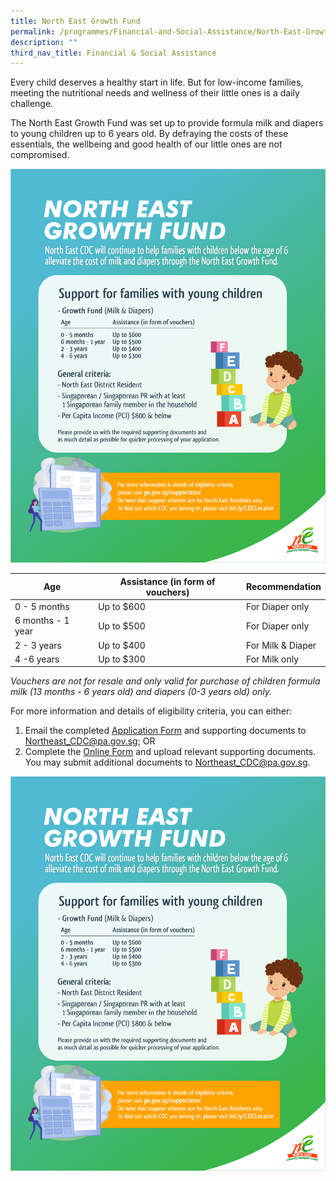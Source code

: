 ```yaml
---
title: North East Growth Fund
permalink: /programmes/Financial-and-Social-Assistance/North-East-Growth-Fund
description: ""
third_nav_title: Financial & Social Assistance
---
```

Every child deserves a healthy start in life. But for low-income families, meeting the nutritional needs and wellness of their little ones is a daily challenge. 

The North East Growth Fund was set up to provide formula milk and diapers to young children up to 6 years old. By defraying the costs of these essentials, the wellbeing and good health of our little ones are not compromised.

![](/images/Media%20Files%20for%20CARE/Growth%20Fund%20Photo%201.png)



| Age | Assistance (in form of vouchers) | Recommendation |
| -------- | -------- | -------- |
| 0 - 5 months | Up to $600 | For Diaper only |
| 6 months - 1 year | Up to $500 | For Diaper only |
| 2 - 3 years | Up to $400 | For Milk & Diaper |
| 4 -6 years | Up to $300 | For Milk only |

*Vouchers are not for resale and only valid for purchase of children formula milk (13 months - 6 years old) and diapers (0-3 years old) only.*

For more information and details of eligibility criteria, you can either:

1. Email the completed [Application Form](/files/North%20East%20CDC%20-%20Assistance%20Schemes%20Application%20Form%20(as%20of%2014%20Feb%202022).pdf) and supporting documents to [Northeast_CDC@pa.gov.sg](mailto:Northeast_CDC@pa.gov.sg); OR
2. Complete the [Online Form](https://form.gov.sg/#!/5e994b5f5dad670011b1d2ed) and upload relevant supporting documents. You may submit additional documents to [Northeast_CDC@pa.gov.sg](mailto:Northeast_CDC@pa.gov.sg).

![](/images/Media%20Files%20for%20CARE/Growth%20Fund%20Photo%201.png)